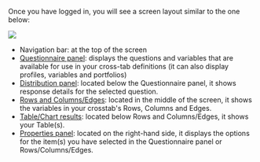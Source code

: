 Once you have logged in, you will see a screen layout similar to the one below:

![](../../img/askiavista/screen_layout.png)


- Navigation bar: at the top of the screen
- [Questionnaire panel](../view/questionnaire.md): displays the questions and variables that are available for use in your cross-tab definitions (it can also display profiles, variables and portfolios)
- [Distribution panel](../view/distribution_panel.md): located below the Questionnaire panel, it shows response details for the selected question.
- [Rows and Columns/Edges](../charts_and_tables/index.md#rows-columns-and-edges-panels): located in the middle of the screen, it shows the variables in your crosstab's Rows, Columns and Edges.
- [Table/Chart results](../charts_and_tables/index.md#viewing-the-table): located below Rows and Columns/Edges, it shows your Table(s).
- [Properties panel](../charts_and_tables/table/properties.md): located on the right-hand side, it displays the options for the item(s) you have selected in the Questionnaire panel or Rows/Columns/Edges.
